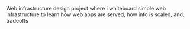 Web infrastructure design project where i whiteboard simple web infrastructure to learn how web apps are served, how info is scaled, and, tradeoffs
